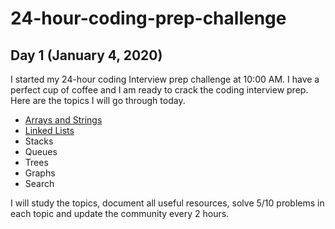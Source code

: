 # 24-hour-coding-prep-challenge

## Day 1 (January 4, 2020)

I started my 24-hour coding Interview prep challenge at 10:00 AM. I have a perfect cup of coffee and I am ready to crack the coding interview prep. Here are the topics I will go through today.

- [Arrays and Strings](arrays-and-strings.md)
- [Linked Lists](linked-lists.md)
- Stacks
- Queues
- Trees
- Graphs
- Search

I will study the topics, document all useful resources, solve 5/10 problems in each topic and update the community every 2 hours.


